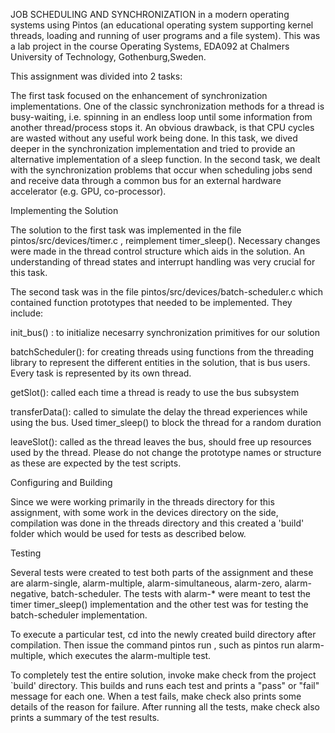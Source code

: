 
JOB SCHEDULING AND SYNCHRONIZATION in a modern operating systems using Pintos (an educational operating system supporting kernel threads, loading and running of user programs and a file system). This was a lab project in the course Operating Systems, EDA092 at Chalmers University of Technology, Gothenburg,Sweden.

This assignment was divided into 2 tasks:

The first task focused on the enhancement of synchronization implementations. One of the classic synchronization methods for a thread is busy-waiting, i.e. spinning in an endless loop until some information from another thread/process stops it. An obvious drawback, is that CPU cycles are wasted without any useful work being done. In this task, we dived deeper in the synchronization implementation and tried to provide an alternative implementation of a sleep function.
In the second task, we dealt with the synchronization problems that occur when scheduling jobs send and receive data through a common bus for an external hardware accelerator (e.g. GPU, co-processor).



Implementing the Solution

The solution to the first task was implemented in the file pintos/src/devices/timer.c , reimplement timer_sleep().  Necessary changes were made in the thread control structure which aids in the solution. An understanding of thread states and interrupt handling was very crucial for this task. 

The second task was in the file pintos/src/devices/batch-scheduler.c which contained function prototypes that needed to be implemented.  They include: 

init_bus() : to initialize necesarry synchronization primitives for our solution

batchScheduler(): for creating threads using functions from the threading library to represent the different entities in the solution, that is bus users. Every task is represented by its own thread.

getSlot(): called each time a thread is ready to use the bus subsystem

transferData(): called to simulate the delay the thread experiences while using the bus. Used timer_sleep() to block the thread for a random duration

leaveSlot(): called as the thread leaves the bus, should free up resources used by the thread. 
Please do not change the prototype names or structure as these are expected by the test scripts. 

Configuring and Building

Since we were working primarily in the threads directory for this assignment, with some work in the devices directory on the side, compilation was done in the threads directory and this created  a 'build' folder which would be used for tests as described below.

Testing

Several tests were created to test both parts of the assignment and these are alarm-single, alarm-multiple, alarm-simultaneous, alarm-zero, alarm-negative, batch-scheduler. The tests with alarm-* were meant to test the timer  timer_sleep()  implementation and the other test was for testing the batch-scheduler implementation. 

To execute a particular test, cd into the newly created build directory after compilation. Then issue the command pintos run <test name>, such as  pintos run alarm-multiple, which executes the alarm-multiple test.

To completely test the entire solution, invoke make check from the project `build' directory. This builds and runs each test and prints a "pass" or "fail" message for each one. When a test fails, make check also prints some details of the reason for failure. After running all the tests, make check also prints a summary of the test results.